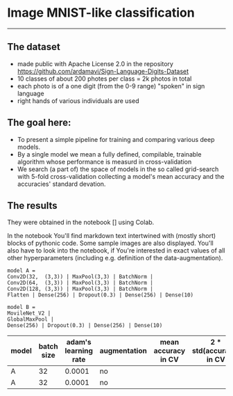 # Image MNIST-like classification
---
## The dataset
* made public with Apache License 2.0 in the repository https://github.com/ardamavi/Sign-Language-Digits-Dataset
* 10 classes of about 200 photes per class = 2k photos in total
* each photo is of a one digit (from the 0-9 range) "spoken" in sign language
* right hands of various individuals are used
## The goal here:
* To present a simple pipeline for training and comparing various deep models.
* By a single model we mean a fully defined, compilable, trainable algorithm whose performance is measurd in cross-validation
* We search (a part of) the space of models in the so called grid-search with 5-fold cross-validation collecting a model's mean accuracy and the accuracies' standard devation.
## The results
They were obtained in the notebook [] using Colab.

In the notebook You'll find markdown text intertwined with (mostly short) blocks of pythonic code. Some sample images are also displayed. You'll also have to look into the notebook, if You're interested in exact values of all other hyperparameters (including e.g. definition of the data-augmentation).
```
model A =
Conv2D(32,  (3,3)) | MaxPool(3,3) | BatchNorm |
Conv2D(64,  (3,3)) | MaxPool(3,3) | BatchNorm |
Conv2D(128, (3,3)) | MaxPool(3,3) | BatchNorm |
Flatten | Dense(256) | Dropout(0.3) | Dense(256) | Dense(10)
```
```
model B =
MovileNet_V2 |
GlobalMaxPool |
Dense(256) | Dropout(0.3) | Dense(256) | Dense(10)
```
model | batch size | adam's learning rate | augmentation | mean accuracy in CV | 2 * std(accuracy) in CV
---   | ---        | ---                  | ---          | ---                 | ---
A     | 32         | 0.0001               | no           |                     |
A     | 32         | 0.0001               | no           |                     |

